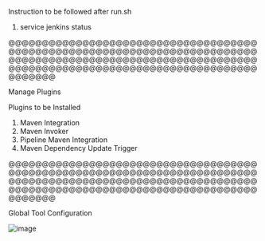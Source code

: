 Instruction to be followed after run.sh

1. service jenkins status

@@@@@@@@@@@@@@@@@@@@@@@@@@@@@@@@@@@@@@@@@@@@@@@@@@@@@@@@@@@@@@@@@@@@@@@@@@@@@@@@@@@@@@@@@@@@@@@@@@@@@@@@@@@@@@@@@@@@@@@@@@@@@@@@@@@@@@@@@@@@@@@@@@@@@@@@@@@

Manage Plugins

Plugins to be Installed
1. Maven Integration
2. Maven Invoker
3. Pipeline Maven Integration
4. Maven Dependency Update Trigger


@@@@@@@@@@@@@@@@@@@@@@@@@@@@@@@@@@@@@@@@@@@@@@@@@@@@@@@@@@@@@@@@@@@@@@@@@@@@@@@@@@@@@@@@@@@@@@@@@@@@@@@@@@@@@@@@@@@@@@@@@@@@@@@@@@@@@@@@@@@@@@@@@@@@@@@@@@@

Global Tool Configuration

![image](https://user-images.githubusercontent.com/102150088/166205913-a0d1310b-3490-4830-a6da-0eaf77efd29d.png)
